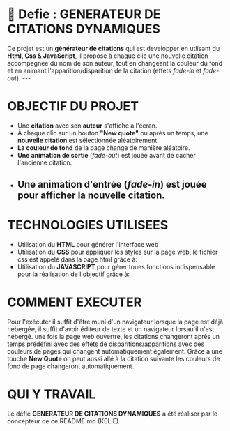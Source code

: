 
# 🎯 Defie : GENERATEUR DE CITATIONS DYNAMIQUES

Ce projet est un **générateur de citations** qui est developper en utlisant du **Html, Css & JavaScript**, il propose à chaque clic une nouvelle citation accompagnée du nom de son auteur, tout en changeant la couleur du fond et en animant l'apparition/disparition de la citation (effets *fade-in* et *fade-out*).
    ---

# OBJECTIF DU PROJET

  - Une **citation** avec son **auteur** s'affiche à l'écran.
  - À chaque clic sur un bouton **"New quote"** ou après un temps, une **nouvelle citation** est sélectionnée aléatoirement.
  - **La couleur de fond** de la page change de manière aléatoire.
  - **Une animation de sortie** (*fade-out*) est jouée avant de cacher l'ancienne citation.
  - **Une animation d'entrée** (*fade-in*) est jouée pour afficher la nouvelle citation.
    ---

 # TECHNOLOGIES UTILISEES

  - Utilisation du **HTML** pour générer l'interface web
  - Utilisation du **CSS** pour appliquer les styles sur la page web, le fichier css est appelé dans la page html grâce à:  <link rel="stylesheet" href="style.css">
  - Utilisation du **JAVASCRIPT** pour gérer toues  fonctions indispensable pour la réalisation de l'objectif grâce à:  <script src="script.js"></script>.

# COMMENT EXECUTER

  Pour l'exécuter il suffit d'être muni d'un navigateur lorsque la page est déjà hébergée, il suffit d'avoir éditeur de texte et un navigateur lorsau'il n'est hébergé. une fois la page web ouvertre, les citations changeront après un temps prédéfini avec des effets de disparitions/apparitions avec des couleurs de pages qui changent automatiquement également. Grâce à une touche **New Quote** on peut aussi allé à la citation suivante les couleurs de fond de page changeront automatiquement. 

# QUI Y TRAVAIL

Le défie **GENERATEUR DE CITATIONS DYNAMIQUES** a été réaliser par le concepteur de ce README.md (KELIE).